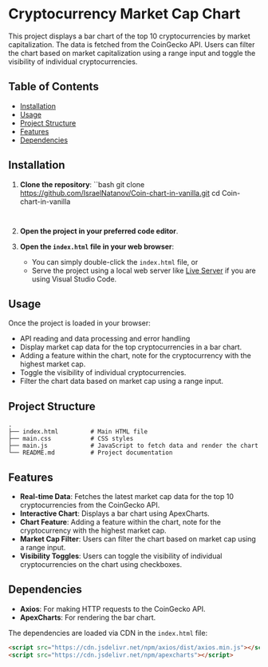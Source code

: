 # Cryptocurrency Market Cap Chart

This project displays a bar chart of the top 10 cryptocurrencies by market capitalization. The data is fetched from the CoinGecko API. Users can filter the chart based on market capitalization using a range input and toggle the visibility of individual cryptocurrencies.

## Table of Contents

- [Installation](#installation)
- [Usage](#usage)
- [Project Structure](#project-structure)
- [Features](#features)
- [Dependencies](#dependencies)


## Installation

1. **Clone the repository**:
    ``bash
    git clone https://github.com/IsraelNatanov/Coin-chart-in-vanilla.git
    cd Coin-chart-in-vanilla
    ```
    

2. **Open the project in your preferred code editor**.

3. **Open the `index.html` file in your web browser**:
    - You can simply double-click the `index.html` file, or
    - Serve the project using a local web server like [Live Server](https://marketplace.visualstudio.com/items?itemName=ritwickdey.LiveServer) if you are using Visual Studio Code.

## Usage

Once the project is loaded in your browser:

- API reading and data processing and error handling
- Display market cap data for the top cryptocurrencies in a bar chart.
- Adding a feature within the chart, note for the cryptocurrency with the highest market cap.
- Toggle the visibility of individual cryptocurrencies.
- Filter the chart data based on market cap using a range input.

## Project Structure

```plaintext
.
├── index.html         # Main HTML file
├── main.css           # CSS styles
├── main.js            # JavaScript to fetch data and render the chart
└── README.md          # Project documentation
```

## Features

- **Real-time Data**: Fetches the latest market cap data for the top 10 cryptocurrencies from the CoinGecko API.
- **Interactive Chart**: Displays a bar chart using ApexCharts.
- **Chart Feature**: Adding a feature within the chart, note for the cryptocurrency with the highest market cap.
- **Market Cap Filter**: Users can filter the chart based on market cap using a range input.
- **Visibility Toggles**: Users can toggle the visibility of individual cryptocurrencies on the chart using checkboxes.

## Dependencies

- **Axios**: For making HTTP requests to the CoinGecko API.
- **ApexCharts**: For rendering the bar chart.

The dependencies are loaded via CDN in the `index.html` file:

```html
<script src="https://cdn.jsdelivr.net/npm/axios/dist/axios.min.js"></script>
<script src="https://cdn.jsdelivr.net/npm/apexcharts"></script>
```




